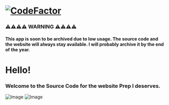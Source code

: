 # [![CodeFactor](https://www.codefactor.io/repository/github/memocankahveci/prepi/badge/main)](https://www.codefactor.io/repository/github/memocankahveci/prepi/overview/main)


### ⚠️⚠️⚠️⚠️ WARNING ⚠️⚠️⚠️⚠️
  
  #### This app is soon to be archived due to low usage. The source code and the website will always stay available. I will probably archive it by the end of the year.


# Hello!

### Welcome to the Source Code for the website Prep I deserves. 


![Image](https://www.uaa.k12.tr/assets/images/logo.png)
![Image](https://www.uaa.k12.tr/assets/images/logo-1.png)

